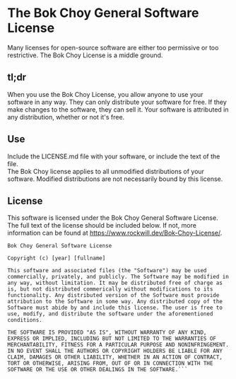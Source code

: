 # The Bok Choy General Software License
Many licenses for open-source software are either too permissive or too restrictive. The Bok Choy License is a middle ground.  
## tl;dr
When you use the Bok Choy License, you allow anyone to use your software in any way. They can only distribute your software for free. If they make changes to the software, they can sell it. Your software is attributed in any distribution, whether or not it's free.
## Use
Include the LICENSE.md file with your software, or include the text of the file.  
The Bok Choy license applies to all unmodified distributions of your software. Modified distributions are not necessarily bound by this license.
## License
This software is licensed under the Bok Choy General Software License. The full text of the license should be included below. If not, more information can be found at https://www.rockwill.dev/Bok-Choy-License/.
```
Bok Choy General Software License

Copyright (c) [year] [fullname]

This software and associated files (the "Software") may be used commercially, privately, and publicly. The Software may be modified in any way, without limitation. It may be distributed free of charge as is, but not distributed commerically without modifications to its functionality. Any distributed version of the Software must provide attribution to the Software in some way. Any distributed copy of the Software must abide by and include this license. The user is free to use, modify, and distribute the software under the aforementioned conditions.

THE SOFTWARE IS PROVIDED "AS IS", WITHOUT WARRANTY OF ANY KIND, EXPRESS OR IMPLIED, INCLUDING BUT NOT LIMITED TO THE WARRANTIES OF MERCHANTABILITY, FITNESS FOR A PARTICULAR PURPOSE AND NONINFRINGEMENT. IN NO EVENT SHALL THE AUTHORS OR COPYRIGHT HOLDERS BE LIABLE FOR ANY CLAIM, DAMAGES OR OTHER LIABILITY, WHETHER IN AN ACTION OF CONTRACT, TORT OR OTHERWISE, ARISING FROM, OUT OF OR IN CONNECTION WITH THE SOFTWARE OR THE USE OR OTHER DEALINGS IN THE SOFTWARE.```